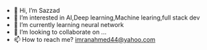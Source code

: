 - 👋 Hi, I’m Sazzad
- 👀 I’m interested in AI,Deep learning,Machine learing,full stack dev 
- 🌱 I’m currently learning neural network
- 💞️ I’m looking to collaborate on ...
- 📫 How to reach me? imranahmed44@yahoo.com

<!---
09208079/09208079 is a ✨ special ✨ repository because its `README.md` (this file) appears on your GitHub profile.
You can click the Preview link to take a look at your changes.
--->
